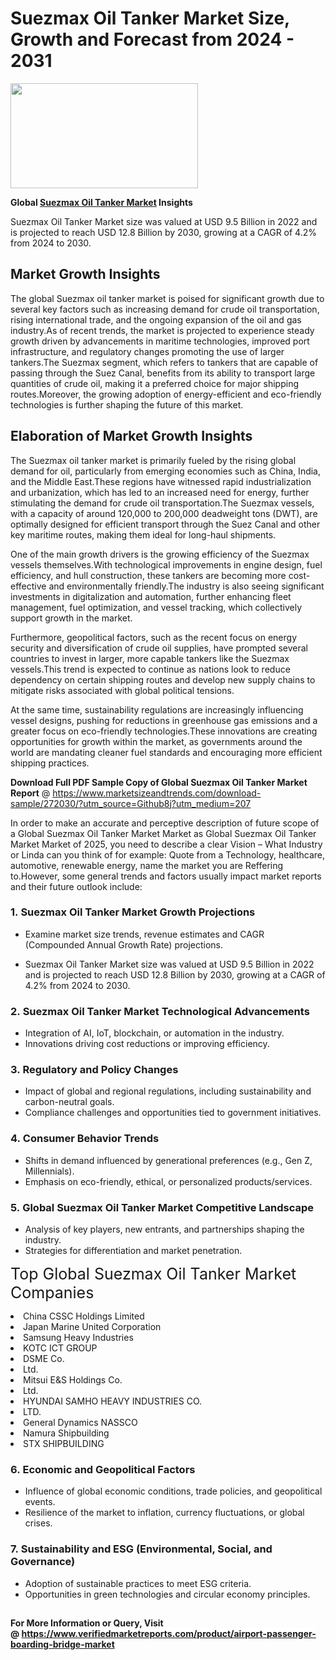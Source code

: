 <H1>Suezmax Oil Tanker Market Size, Growth and Forecast from 2024 - 2031</H1><img class="aligncenter size-medium wp-image-584254" src="https://thirdeyenews.in/wp-content/uploads/2024/09/Global-Market-Research-300x168.jpeg" alt="" width="300" height="168" /><p><strong>Global&nbsp;<a href="https://www.marketsizeandtrends.com/download-sample/272030/?utm_source=Github8j?utm_medium=207">Suezmax Oil Tanker Market</a> Insights</strong></p><p>Suezmax Oil Tanker Market size was valued at USD 9.5 Billion in 2022 and is projected to reach USD 12.8 Billion by 2030, growing at a CAGR of 4.2% from 2024 to 2030.</p><p><h2>Market Growth Insights</h2> <p>The global Suezmax oil tanker market is poised for significant growth due to several key factors such as increasing demand for crude oil transportation, rising international trade, and the ongoing expansion of the oil and gas industry.As of recent trends, the market is projected to experience steady growth driven by advancements in maritime technologies, improved port infrastructure, and regulatory changes promoting the use of larger tankers.The Suezmax segment, which refers to tankers that are capable of passing through the Suez Canal, benefits from its ability to transport large quantities of crude oil, making it a preferred choice for major shipping routes.Moreover, the growing adoption of energy-efficient and eco-friendly technologies is further shaping the future of this market.</p> <h2>Elaboration of Market Growth Insights</h2> <p>The Suezmax oil tanker market is primarily fueled by the rising global demand for oil, particularly from emerging economies such as China, India, and the Middle East.These regions have witnessed rapid industrialization and urbanization, which has led to an increased need for energy, further stimulating the demand for crude oil transportation.The Suezmax vessels, with a capacity of around 120,000 to 200,000 deadweight tons (DWT), are optimally designed for efficient transport through the Suez Canal and other key maritime routes, making them ideal for long-haul shipments.</p> <p>One of the main growth drivers is the growing efficiency of the Suezmax vessels themselves.With technological improvements in engine design, fuel efficiency, and hull construction, these tankers are becoming more cost-effective and environmentally friendly.The industry is also seeing significant investments in digitalization and automation, further enhancing fleet management, fuel optimization, and vessel tracking, which collectively support growth in the market.</p> <p>Furthermore, geopolitical factors, such as the recent focus on energy security and diversification of crude oil supplies, have prompted several countries to invest in larger, more capable tankers like the Suezmax vessels.This trend is expected to continue as nations look to reduce dependency on certain shipping routes and develop new supply chains to mitigate risks associated with global political tensions.</p> <p>At the same time, sustainability regulations are increasingly influencing vessel designs, pushing for reductions in greenhouse gas emissions and a greater focus on eco-friendly technologies.These innovations are creating opportunities for growth within the market, as governments around the world are mandating cleaner fuel standards and encouraging more efficient shipping practices.</p> <p><span class=""><strong>Download Full PDF Sample Copy of Global Suezmax Oil Tanker Market Report</strong> @ <a href="https://www.marketsizeandtrends.com/download-sample/272030/?utm_source=Github8j?utm_medium=207" target="_blank">https://www.marketsizeandtrends.com/download-sample/272030/?utm_source=Github8j?utm_medium=207</a></span></p><p>In order to make an accurate and perceptive description of future scope of a Global&nbsp;Suezmax Oil Tanker Market Market as Global&nbsp;Suezmax Oil Tanker Market Market of 2025, you need to describe a clear Vision &ndash; What Industry or Linda can you think of for example: Quote from a Technology, healthcare, automotive, renewable energy, name the market you are Reffering to.However, some general trends and factors usually impact market reports and their future outlook include:</p><h3>1.&nbsp;<strong>Suezmax Oil Tanker Market Growth Projections</strong></h3><ul><li>Examine market size trends, revenue estimates and CAGR (Compounded Annual Growth Rate) projections.</li><li><p>Suezmax Oil Tanker Market size was valued at USD 9.5 Billion in 2022 and is projected to reach USD 12.8 Billion by 2030, growing at a CAGR of 4.2% from 2024 to 2030.</p></li></ul><h3>2.&nbsp;<strong>Suezmax Oil Tanker Market Technological Advancements</strong></h3><ul><li>Integration of AI, IoT, blockchain, or automation in the industry.</li><li>Innovations driving cost reductions or improving efficiency.</li></ul><h3>3.&nbsp;<strong>Regulatory and Policy Changes</strong></h3><ul><li>Impact of global and regional regulations, including sustainability and carbon-neutral goals.</li><li>Compliance challenges and opportunities tied to government initiatives.</li></ul><h3>4.&nbsp;<strong>Consumer Behavior Trends</strong></h3><ul><li>Shifts in demand influenced by generational preferences (e.g., Gen Z, Millennials).</li><li>Emphasis on eco-friendly, ethical, or personalized products/services.</li></ul><h3>5.&nbsp;<strong>Global Suezmax Oil Tanker Market Competitive Landscape</strong></h3><ul><li>Analysis of key players, new entrants, and partnerships shaping the industry.</li><li>Strategies for differentiation and market penetration.</li></ul><p data-pm-slice="1 1 []"><span style="color: inherit; font-family: inherit; font-size: 25px;">Top Global Suezmax Oil Tanker Market Companies</span></p><div class="" data-test-id=""><p><li>China CSSC Holdings Limited</li><li> Japan Marine United Corporation</li><li> Samsung Heavy Industries</li><li> KOTC ICT GROUP</li><li> DSME Co.</li><li>Ltd.</li><li> Mitsui E&S Holdings Co.</li><li> Ltd.</li><li> HYUNDAI SAMHO HEAVY INDUSTRIES CO.</li><li>LTD.</li><li> General Dynamics NASSCO</li><li> Namura Shipbuilding</li><li> STX SHIPBUILDING</li></p></div><h3>6.&nbsp;<strong>Economic and Geopolitical Factors</strong></h3><ul><li>Influence of global economic conditions, trade policies, and geopolitical events.</li><li>Resilience of the market to inflation, currency fluctuations, or global crises.</li></ul><h3>7.&nbsp;<strong>Sustainability and ESG (Environmental, Social, and Governance)</strong></h3><ul><li>Adoption of sustainable practices to meet ESG criteria.</li><li>Opportunities in green technologies and circular economy principles.</li></ul><h2><strong style="font-size: 14px;">For More Information or Query, Visit @&nbsp;</strong><a style="background-color: #ffffff; font-size: 14px;" href="https://www.marketsizeandtrends.com/report/suezmax-oil-tanker-market/" target="_blank">https://www.verifiedmarketreports.com/product/airport-passenger-boarding-bridge-market</a></h2>